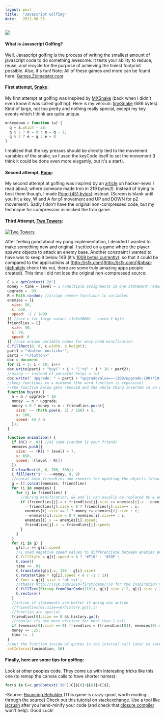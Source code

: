 ```yaml
---
layout: post
title:  "Javascript Golfing"
date:   2012-06-26
---
```


![](http://www.clker.com/cliparts/4/3/d/0/1207314048614869515golfing%20black.svg.med.png)

#### What is Javascript Golfing?
Well, Javascript golfing is the&nbsp;process&nbsp;of writing the smallest amount of javascript code to do something awesome. It tests your ability to reduce, reuse, and recycle for the purpose of achieving the tiniest footprint possible. Also, it's fun!
Note: All of these games and more can be found here: [Games.Zolmeister.com](http://games.zolmeister.com/)

#### First attempt, [Snake](http://games.zolmeister.com/snake/tinySnake/):
My first attempt at golfing was inspired by [MXSnake](http://www.strille.net/works/snake_game_1Kb.php) (back when I didn't even&nbsp;know&nbsp;it was called golfing). Here is my version: [tinySnake](http://games.zolmeister.com/snake/tinySnake/) (686 bytes). Kind of large, not too pretty and nothing really special, except my key events which I think are quite unique.

```js
onkeydown = function (a) {
  q = a.which - 38;
  q % 2 ? n = 0 : n = q - 1;
  q % 2 ? e = q : e = 0
}
```

I realized that the key presses should be directly tied to the movement variables of the snake, so I used the keyCode itself to set the movement (I think it could be done even more elegantly, but it's a start).

#### Second attempt, [Pong](http://games.zolmeister.com/pong.html):
My second attempt at golfing was inspired by an [article](http://alokmenghrajani.github.com/tron/) on hacker-news I read about, where someone made tron in 219 bytes(!). Instead of trying to best them though, I made [Pong (451 bytes)](http://games.zolmeister.com/pong.html) instead. (Screen is blank until you hit a key, W and A for p1 movement and UP and DOWN for p2 movement). Sadly I don't have the original non-compressed code, but my technique for compression mimicked the tron game.

#### Third Attempt, [Two Towers](http://games.zolmeister.com/twotowers(miniv2).html):
[![](http://1.bp.blogspot.com/-bUXMZCyCPes/T-lOu80EaPI/AAAAAAAAATQ/2k9X1CX1XeY/s200/twotowers.png "Two Towers")](http://games.zolmeister.com/twotowers(miniv2).html)

After feeling good about my pong implementation, I decided I wanted to make something new and original. I settled on a game where the player spawns objects to attack an enemy base. Another constraint I wanted to have was to keep it below 1KB (it's [1008 bytes&nbsp;currently](http://games.zolmeister.com/twotowers(miniv2).html)), so that it could be compared to the applications at&nbsp;[http://js1k.com](http://js1k.com/)&nbsp;(definitely check this out, there are some truly amazing apps people created). This time I did not lose the original non-compressed source:

```js
 C = c.getContext('2d')
 money = time = level = 1 //multiple assignments in one statement reduces the use of semicolons
 upgrade = .99
 R = Math.random; //assign common functions to variables
 enemies = [{
   size: 50,
   x: 650,
   speed: -1 / 1e99
 }] //use e for large values (1e3=1000) - saved 1 byte
 friendlies = [{
   size: 50,
   x: 70,
   speed: 0
 }] //use unique variable names for easy hand-minification
 C.fillRect(0, 0, c.width, c.height);
 part1 = "<button onclick='";
 part2 = "</button>"
 doc = document
 for (i = 3; i < 10; i++)
 doc.write(part1 + "buy(" + i + ")'>$" + i * 10 + part2);
 //using ~~ instead of parseInt helps a lot
 doc.write(" Upgrade: " + part1 + "upgradeValue=~~(200/upgrade-200)*10+100;money-upgradeValue<0?i:(upgrade-=.05,money-=upgradeValue);this.innerHTML=upgradeValue'>" + upgrade * 100 + part2);
 //keep functions to a minimum (the word function is expensive)
 //the function below gets removed and the whole thing inserted in an onclick event
 function buy(n) {
   n = n / upgrade * 10
   money -= n * upgrade;
   money < 0 ? money += n : friendlies.push({
     size: ~~ (Math.pow(n, 2) / 250) + 5,
     x: 100,
     speed: 60 / n
   });
 }

 function animation() {
   if (R() < .03) //AI code (random is your friend)
   enemies.push({
     size: ~~ (R() * level) + 7,
     x: 650,
     speed: -(level - R())
   })
   C.clearRect(0, 0, 700, 300);
   C.fillText("$" + ~~money, 9, 9)
   //concat both friendlies and enemies for updating the objects (drawing and moving)
   g = [].concat(enemies, friendlies)
   for (i in enemies) {
     for (j in friendlies) {
       //during minification, && and || can usually be replaced by & and | respectively
       if (friendlies[j].x + friendlies[j].size >= enemies[i].x - enemies[i].size && enemies[i].size > 0 && friendlies[j].size > 0) {
         --friendlies[j].size < 0 ? friendlies[j].size++ : i;
         enemies[i].size == 1 ? money += enemies[i].size : i;
         --enemies[i].size < 0 ? enemies[i].size++ : i;
         enemies[i].x -= enemies[i].speed;
         friendlies[j].x -= friendlies[j].speed;
       }
     }
   }
   for (i in g) {
     g[i].x += g[i].speed
     //I used negative speed values to differenciate between enemies and friendlies
     C.fillStyle = g[i].speed < 0 ? '#F10' : '#10F';
     C.save()
     time += .01
     C.translate(g[i].x, 150 - g[i].size)
     C.rotate(time * (g[i].speed < 0 ? -1 : 1))
     C.font = g[i].size + 'pt txt';
     //thanks http://js1k.com/2010-first/demo/750 for the inspiration to use unicode
     C.fillText(String.fromCharCode(1161), g[i].size / 2, g[i].size / 2)
     C.restore()
   }
   //inline if statements are better if doing one action
   //friendlies[0].size==0?history.go():i;
   //function are special
   friendlies[0].size == 0 && history.go();
   //regular ifs are more eficient for more than 1 call
   if (enemies[0].size == 0) friendlies = [friendlies[0]], enemies[0].size = 50, level++, money += 500;
   money += .25;
   time += .1
 }
 //put the function inside of quotes in the interval call later to save space
 setInterval(animation, 50)
```

#### Finally, here are some tips for golfing:

Look at other peoples code. They come up with interesting tricks like this one (to remap the canvas calls to have shorter names):
```js
for($ in C=c.getContext('2d'))C[$[0]+$[6]]=C[$];
```
-Source: [Bouncing Beholder](http://marijnhaverbeke.nl/js1k/) (This game is crazy-good, worth reading through the source)
Check out this [tutorial](http://codegolf.stackexchange.com/questions/2682/tips-for-golfing-in-javascript) on stackexchange.
Use a tool like [jscrush](http://www.iteral.com/jscrush/)&nbsp;after you hand-minify your code (and check that [closure compiler](http://closure-compiler.appspot.com/home) won't help).
Good Luck!
